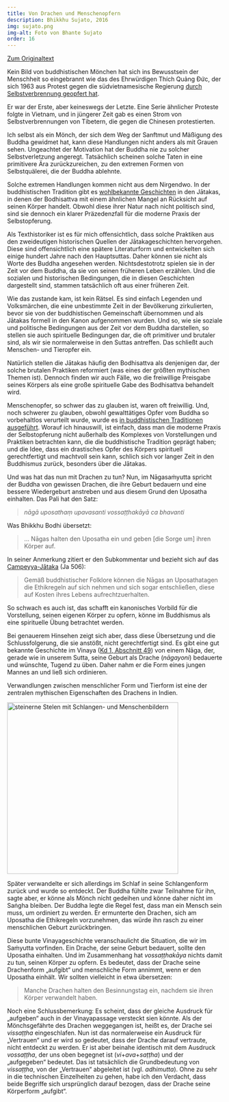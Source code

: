 ```yaml
---
title: Von Drachen und Menschenopfern
description: Bhikkhu Sujato, 2016
img: sujato.png
img-alt: Foto von Bhante Sujato
order: 16
---
```


[Zum Originaltext](https://discourse.suttacentral.net/t/on-dragons-and-human-sacrifice/2981)

Kein Bild von buddhistischen Mönchen hat sich ins Bewusstsein der Menschheit so eingebrannt wie das des Ehrwürdigen Thích Quảng Đức, der sich 1963 aus Protest gegen die südvietnamesische Regierung [durch Selbstverbrennung geopfert hat](https://de.wikipedia.org/wiki/Th%C3%ADch_Qu%E1%BA%A3ng_%C4%90%E1%BB%A9c#/media/Datei:Th%C3%ADch_Qu%E1%BA%A3ng_%C4%90%E1%BB%A9c_self-immolation.jpg).

Er war der Erste, aber keineswegs der Letzte. Eine Serie ähnlicher Proteste folgte in Vietnam, und in jüngerer Zeit gab es einen Strom von Selbstverbrennungen von Tibetern, die gegen die Chinesen protestierten.

Ich selbst als ein Mönch, der sich dem Weg der Sanftmut und Mäßigung des Buddha gewidmet hat, kann diese Handlungen nicht anders als mit Grauen sehen. Ungeachtet der Motivation hat der Buddha nie zu solcher Selbstverletzung angeregt. Tatsächlich scheinen solche Taten in eine primitivere Ära zurückzureichen, zu den extremen Formen von Selbstquälerei, die der Buddha ablehnte.

Solche extremen Handlungen kommen nicht aus dem Nirgendwo. In der buddhistischen Tradition gibt es [wohlbekannte Geschichten](http://www.himalayanart.org/items/50220) in den Jātakas, in denen der Bodhisattva mit einem ähnlichen Mangel an Rücksicht auf seinen Körper handelt. Obwohl diese ihrer Natur nach nicht politisch sind, sind sie dennoch ein klarer Präzedenzfall für die moderne Praxis der Selbstopferung.

Als Texthistoriker ist es für mich offensichtlich, dass solche Praktiken aus den zweideutigen historischen Quellen der Jātakageschichten hervorgehen. Diese sind offensichtlich eine spätere Literaturform und entwickelten sich einige hundert Jahre nach den Hauptsuttas. Daher können sie nicht als Worte des Buddha angesehen werden. Nichtsdestotrotz spielen sie in der Zeit vor dem Buddha, da sie von seinen früheren Leben erzählen. Und die sozialen und historischen Bedingungen, die in diesen Geschichten dargestellt sind, stammen tatsächlich oft aus einer früheren Zeit.

Wie das zustande kam, ist kein Rätsel. Es sind einfach Legenden und Volksmärchen, die eine unbestimmte Zeit in der Bevölkerung zirkulierten, bevor sie von der buddhistischen Gemeinschaft übernommen und als Jātakas formell in den Kanon aufgenommen wurden. Und so, wie sie soziale und politische Bedingungen aus der Zeit vor dem Buddha darstellen, so stellen sie auch spirituelle Bedingungen dar, die oft primitiver und brutaler sind, als wir sie normalerweise in den Suttas antreffen. Das schließt auch Menschen- und Tieropfer ein.

Natürlich stellen die Jātakas häufig den Bodhisattva als denjenigen dar, der solche brutalen Praktiken reformiert (was eines der größten mythischen Themen ist). Dennoch finden wir auch Fälle, wo die freiwillige Preisgabe seines Körpers als eine große spirituelle Gabe des Bodhisattva behandelt wird.

Menschenopfer, so schwer das zu glauben ist, waren oft freiwillig. Und, noch schwerer zu glauben, obwohl gewalttätiges Opfer vom Buddha so vorbehaltlos verurteilt wurde, wurde es [in buddhistischen Traditionen ausgeführt](http://www.frommers.com/destinations/vientiane/attractions/207759). Worauf ich hinauswill, ist einfach, dass man die moderne Praxis der Selbstopferung nicht außerhalb des Komplexes von Vorstellungen und Praktiken betrachten kann, die die buddhistische Tradition geprägt haben; und die Idee, dass ein drastisches Opfer des Körpers spirituell gerechtfertigt und machtvoll sein kann, schlich sich vor langer Zeit in den Buddhismus zurück, besonders über die Jātakas.

Und was hat das nun mit Drachen zu tun? Nun, im Nāgasaṁyutta spricht der Buddha von gewissen Drachen, die ihre Geburt bedauern und eine bessere Wiedergeburt anstreben und aus diesem Grund den Uposatha einhalten. Das Pali hat den Satz:

>*nāgā uposathaṃ upavasanti vossaṭṭhakāyā ca bhavanti*

Was Bhikkhu Bodhi übersetzt:

>… Nāgas halten den Uposatha ein und geben \[die Sorge um\] ihren Körper auf.

In seiner Anmerkung zitiert er den Subkommentar und bezieht sich auf das [Campeyya-Jātaka](https://suttacentral.net/ja506/de/dutoit) (Ja 506):

>Gemäß buddhistischer Folklore können die Nāgas an Uposathatagen die Ethikregeln auf sich nehmen und sich sogar entschließen, diese auf Kosten ihres Lebens aufrechtzuerhalten.

So schwach es auch ist, das schafft ein kanonisches Vorbild für die Vorstellung, seinen eigenen Körper zu opfern, könne im Buddhismus als eine spirituelle Übung betrachtet werden.

Bei genauerem Hinsehen zeigt sich aber, dass diese Übersetzung und die Schlussfolgerung, die sie anstößt, nicht gerechtfertigt sind. Es gibt eine gut bekannte Geschichte im Vinaya ([Kd 1, Abschnitt 49](https://suttacentral.net/pli-tv-kd1/de/maitrimurti-traetow)) von einem Nāga, der, gerade wie in unserem Sutta, seine Geburt als Drache (*nāgayoni*) bedauerte und wünschte, Tugend zu üben. Daher nahm er die Form eines jungen Mannes an und ließ sich ordinieren.

Verwandlungen zwischen menschlicher Form und Tierform ist eine der zentralen mythischen Eigenschaften des Drachens in Indien.

<a href="https://scdd.sfo2.cdn.digitaloceanspaces.com/uploads/original/2X/4/4c6c147aed9dee451729fed9389e854cff97a21a.jpg"><img height="400" alt="steinerne Stelen mit Schlangen- und Menschenbildern" src="https://scdd.sfo2.cdn.digitaloceanspaces.com/uploads/original/2X/4/4c6c147aed9dee451729fed9389e854cff97a21a.jpg"></a>

Später verwandelte er sich allerdings im Schlaf in seine Schlangenform zurück und wurde so entdeckt. Der Buddha fühlte zwar Teilnahme für ihn, sagte aber, er könne als Mönch nicht gedeihen und könne daher nicht im Saṅgha bleiben. Der Buddha legte die Regel fest, dass man ein Mensch sein muss, um ordiniert zu werden. Er ermunterte den Drachen, sich am Uposatha die Ethikregeln vorzunehmen, das würde ihn rasch zu einer menschlichen Geburt zurückbringen.

Diese bunte Vinayageschichte veranschaulicht die Situation, die wir im Saṁyutta vorfinden. Ein Drache, der seine Geburt bedauert, sollte den Uposatha einhalten. Und im Zusammenhang hat *vossaṭṭhakāya* nichts damit zu tun, seinen Körper zu opfern. Es bedeutet, dass der Drache seine Drachenform „aufgibt“ und menschliche Form annimmt, wenn er den Uposatha einhält. Wir sollten vielleicht in etwa übersetzen:

>Manche Drachen halten den Besinnungstag ein, nachdem sie ihren Körper verwandelt haben.

Noch eine Schlussbemerkung: Es scheint, dass der gleiche Ausdruck für „aufgeben“ auch in der Vinayapassage versteckt sien könnte. Als der Mönchsgefährte des Drachen weggegangen ist, heißt es, der Drache sei *vissaṭṭha* eingeschlafen. Nun ist das normalerweise ein Ausdruck für „Vertrauen“ und er wird so gedeutet, dass der Drache darauf vertraute, nicht entdeckt zu werden. Er ist aber beinahe identisch mit dem Ausdruck *vossaṭṭha*, der uns oben begegnet ist (*vi*+*ava*+*saṭṭha*) und der „aufgegeben“ bedeutet. Das ist tatsächlich die Grundbedeutung von *vissaṭṭha*, von der „Vertrauen“ abgeleitet ist (vgl. *adhimutta*). Ohne zu sehr in die technischen Einzelheiten zu gehen, habe ich den Verdacht, dass beide Begriffe sich ursprünglich darauf bezogen, dass der Drache seine Körperform „aufgibt“.
